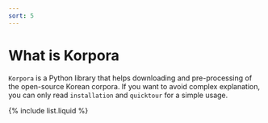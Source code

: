 ```yaml
---
sort: 5
---
```


# What is Korpora

`Korpora` is a Python library that helps downloading and pre-processing of the open-source Korean corpora.
If you want to avoid complex explanation, you can only read `installation` and `quicktour` for a simple usage.

{% include list.liquid %}
